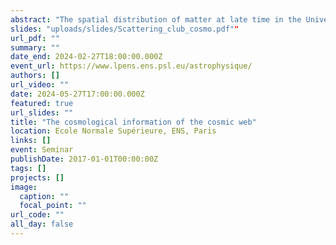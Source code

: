 ```yaml
---
abstract: "The spatial distribution of matter at late time in the Universe depicts a complex pattern commonly referred to as the cosmic web. In this web-like structure, massive nodes are linked together by elongated bridges of matter, the filaments, themselves found at the intersections of mildly-dense walls forming the borders of vast and underdense volumes called voids. In this presentation, I will start by giving a broad introduction to the cosmic web together with some motivations for extracting compressed summaries from matter fields. I will then focus on the definition and exploitation of the several cosmic web environments to improve the constraints on the cosmological parameters over the traditionally-used two-point statistics in large N-body simulations from the Quijote suite. If time permits, I will also take a few minutes to discuss another part of my recent research activity aimed at using developments from theoretical physics to better understand the learning procedure of some neural networks."
slides: "uploads/slides/Scattering_club_cosmo.pdf""
url_pdf: ""
summary: ""
date_end: 2024-02-27T18:00:00.000Z
event_url: https://www.lpens.ens.psl.eu/astrophysique/
authors: []
url_video: ""
date: 2024-05-27T17:00:00.000Z
featured: true
url_slides: ""
title: "The cosmological information of the cosmic web"
location: Ecole Normale Supérieure, ENS, Paris
links: []
event: Seminar
publishDate: 2017-01-01T00:00:00Z
tags: []
projects: []
image:
  caption: ""
  focal_point: ""
url_code: ""
all_day: false
---
```

